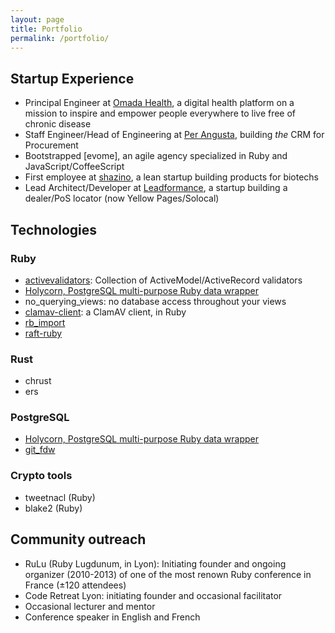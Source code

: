 ```yaml
---
layout: page
title: Portfolio
permalink: /portfolio/
---
```



## Startup Experience

* Principal Engineer at <a href="https://www.omadahealth.com">Omada Health</a>, a digital health platform on a mission to inspire and empower people everywhere to live free of chronic disease
* Staff Engineer/Head of Engineering at <a href="https://www.per-angusta.com">Per Angusta</a>, building *the* CRM for Procurement
* Bootstrapped [evome], an agile agency specialized in Ruby and JavaScript/CoffeeScript
* First employee at <a href="https://shazino.com">shazino</a>, a lean startup building products for biotechs
* Lead Architect/Developer at <a href="http://www.leadformance.com">Leadformance</a>, a startup building a dealer/PoS locator (now Yellow Pages/Solocal)

## Technologies

### Ruby

* [activevalidators](https://github.com/franckverrot/activevalidators): Collection of ActiveModel/ActiveRecord validators
* [Holycorn, PostgreSQL multi-purpose Ruby data wrapper](https://github.com/franckverrot/holycorn)
* no_querying_views: no database access throughout your views
* [clamav-client](https://github.com/franckverrot/clamav-client): a ClamAV client, in Ruby
* [rb_import](https://github.com/franckverrot/rb_import)
* [raft-ruby](https://github.com/franckverrot/raft-ruby)

### Rust

* chrust
* ers

### PostgreSQL

* [Holycorn, PostgreSQL multi-purpose Ruby data wrapper](https://github.com/franckverrot/holycorn)
* [git_fdw](https://github.com/franckverrot/git_fdw)

### Crypto tools

* tweetnacl (Ruby)
* blake2 (Ruby)

## Community outreach

* RuLu (Ruby Lugdunum, in Lyon): Initiating founder and ongoing organizer (2010-2013) of one of the most renown Ruby conference in France (±120 attendees)
* Code Retreat Lyon: initiating founder and occasional facilitator
* Occasional lecturer and mentor
* Conference speaker in English and French